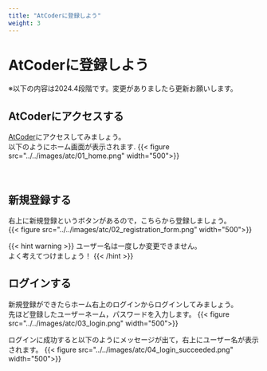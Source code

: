 ```yaml
---
title: "AtCoderに登録しよう"
weight: 3
---
```


# AtCoderに登録しよう
※以下の内容は2024.4段階です。変更がありましたら更新お願いします。

## AtCoderにアクセスする
[AtCoder](https://atcoder.jp/?lang=ja)にアクセスしてみましょう。  
以下のようにホーム画面が表示されます.
{{< figure src="../../images/atc/01_home.png" width="500">}}
<br><br><br>

## 新規登録する
右上に新規登録というボタンがあるので，こちらから登録しましょう。  
{{< figure src="../../images/atc/02_registration_form.png" width="500">}}

{{< hint warning >}}
ユーザー名は一度しか変更できません。  
よく考えてつけましょう！
{{< /hint >}}<br>

## ログインする
新規登録ができたらホーム右上のログインからログインしてみましょう。  
先ほど登録したユーザーネーム，パスワードを入力します。
{{< figure src="../../images/atc/03_login.png" width="500">}}<br>

ログインに成功すると以下のようにメッセージが出て，右上にユーザー名が表示されます。
{{< figure src="../../images/atc/04_login_succeeded.png" width="500">}}
<br/>
